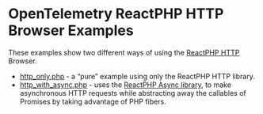 # OpenTelemetry ReactPHP HTTP Browser Examples

These examples show two different ways of using the [ReactPHP HTTP](https://reactphp.org/http/) Browser.

- [http_only.php](http_only.php) - a “pure” example using only the ReactPHP HTTP library.
- [http_with_async.php](http_with_async.php) - uses the [ReactPHP Async library](https://reactphp.org/async/), to make asynchronous HTTP requests while abstracting away the callables of Promises by taking advantage of PHP fibers.
